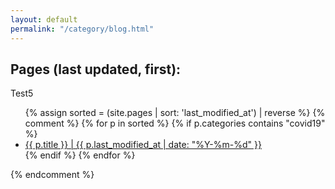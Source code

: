 ```yaml
---
layout: default
permalink: "/category/blog.html"
---
```


<h2>Pages (last updated, first):</h2>
Test5



<ul>
	{% assign sorted = (site.pages | sort: 'last_modified_at') | reverse %}
	{% comment %}
	{% for p in sorted %}
		{% if p.categories contains "covid19" %}
	  	 <li> <a href="{{ p.url | absolute_url }}">{{ p.title }} | {{ p.last_modified_at | date: "%Y-%m-%d" }} </a></li>
		{% endif %}
 	{% endfor %}
	</ul>

{% endcomment %}
